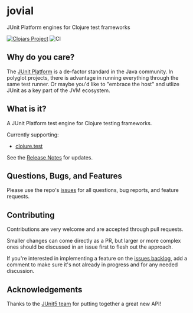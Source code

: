 # jovial

JUnit Platform engines for Clojure test frameworks

[![Clojars Project](https://img.shields.io/clojars/v/org.ajoberstar/jovial.svg)](https://clojars.org/org.ajoberstar/jovial)
![CI](https://github.com/ajoberstar/jovial/workflows/CI/badge.svg)

## Why do you care?

The [JUnit Platform](https://junit.org/junit5/) is a de-factor standard in the Java community. In polyglot projects, there is advantage in running everything through the same test runner. Or maybe you'd like to "embrace the host" and utlize JUnit as a key part of the JVM ecosystem.

## What is it?

A JUnit Platform test engine for Clojure testing frameworks.

Currently supporting:

- [clojure.test](https://clojure.github.io/clojure/clojure.test-api.html)

See the [Release Notes](https://github.com/ajoberstar/jovial/releases) for updates.

## Questions, Bugs, and Features

Please use the repo's [issues](https://github.com/ajoberstar/jovial/issues)
for all questions, bug reports, and feature requests.

## Contributing

Contributions are very welcome and are accepted through pull requests.

Smaller changes can come directly as a PR, but larger or more complex
ones should be discussed in an issue first to flesh out the approach.

If you're interested in implementing a feature on the
[issues backlog](https://github.com/ajoberstar/jovial/issues), add a comment
to make sure it's not already in progress and for any needed discussion.

## Acknowledgements

Thanks to the [JUnit5 team](https://github.com/junit-team/junit5/graphs/contributors) for putting together a great new API!
